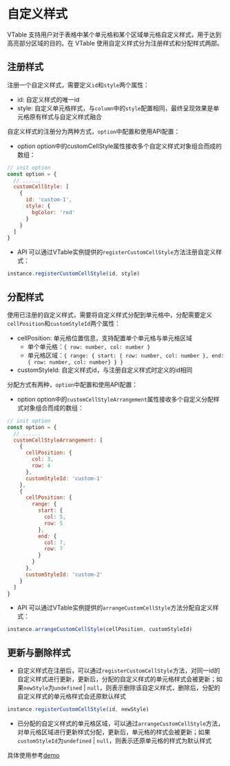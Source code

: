# 自定义样式

VTable 支持用户对于表格中某个单元格和某个区域单元格自定义样式，用于达到高亮部分区域的目的。在 VTable 使用自定义样式分为注册样式和分配样式两部。

## 注册样式

注册一个自定义样式，需要定义`id`和`style`两个属性：

* id: 自定义样式的唯一id
* style: 自定义单元格样式，与`column`中的`style`配置相同，最终呈现效果是单元格原有样式与自定义样式融合

自定义样式的注册分为两种方式，`option`中配置和使用API配置：

* option
option中的customCellStyle属性接收多个自定义样式对象组合而成的数组：

```js
// init option
const option = {
  // ......
  customCellStyle: [
    {
      id: 'custom-1',
      style: {
        bgColor: 'red'
      }
    }
  ]
}
```

* API
可以通过VTable实例提供的`registerCustomCellStyle`方法注册自定义样式：
```js
instance.registerCustomCellStyle(id, style)
```

## 分配样式

使用已注册的自定义样式，需要将自定义样式分配到单元格中，分配需要定义`cellPosition`和`customStyleId`两个属性：

* cellPosition: 单元格位置信息，支持配置单个单元格与单元格区域
  * 单个单元格：`{ row: number, col: number }`
  * 单元格区域：`{ range: { start: { row: number, col: number }, end: { row: number, col: number} } }`
* customStyleId: 自定义样式id，与注册自定义样式时定义的id相同

分配方式有两种，`option`中配置和使用API配置：

* option
option中的`customCellStyleArrangement`属性接收多个自定义分配样式对象组合而成的数组：

```js
// init option
const option = {
  // ......
  customCellStyleArrangement: [
    {
      cellPosition: {
        col: 3,
        row: 4
      },
      customStyleId: 'custom-1'
    },
    {
      cellPosition: {
        range: {
          start: {
            col: 5,
            row: 5
          },
          end: {
            col: 7,
            row: 7
          }
        }
      },
      customStyleId: 'custom-2'
    }
  ]
}
```

* API
可以通过VTable实例提供的`arrangeCustomCellStyle`方法分配自定义样式：
```js
instance.arrangeCustomCellStyle(cellPosition, customStyleId)
```

## 更新与删除样式

* 自定义样式在注册后，可以通过`registerCustomCellStyle`方法，对同一id的自定义样式进行更新，更新后，分配的自定义样式的单元格样式会被更新；如果`newStyle`为`undefined` | `null`，则表示删除该自定义样式，删除后，分配的自定义样式的单元格样式会还原默认样式

```js
instance.registerCustomCellStyle(id, newStyle)
```

* 已分配的自定义样式的单元格区域，可以通过`arrangeCustomCellStyle`方法，对单元格区域进行更新样式分配，更新后，单元格的样式会被更新；如果`customStyleId`为`undefined` | `null`，则表示还原单元格的样式为默认样式

具体使用参考[demo](../demo/custom-render/custom-style)